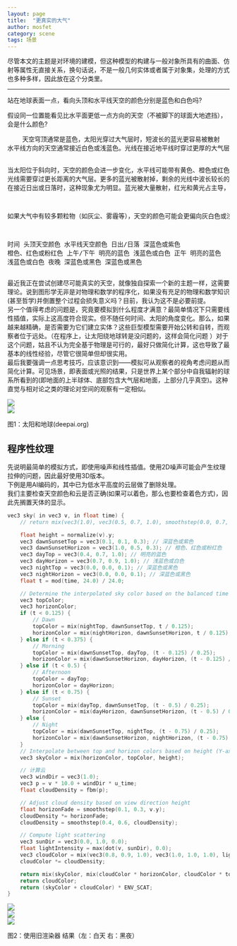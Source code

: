 ```yaml
---
layout: page
title:  "更真实的大气"
author: mosfet
category: scene
tags: 场景
---
```

尽管本文的主题是对环境的建模，但这种模型的构建与一般对象所具有的曲面、仿射等属性无直接关系，换句话说，不是一般几何实体或者属于对象集，处理的方式也多种多样，因此放在这个分类里。  
<hr>

<div class="x la bdl2 pdl2 sk bg-gunmetal05 tx-antiqueRuby1">
  <p>
    站在地球表面一点，看向头顶和水平线天空的颜色分别是蓝色和白色吗? 
  </p>
  <p>
    假设同一位置能看见比水平面更低一点方向的天空（不被脚下的球面大地遮挡），会是什么颜色?
  </p>
  <pre>
    天空穹顶通常是蓝色，太阳光穿过大气层时，短波长的蓝光更容易被散射
水平线方向的天空通常接近白色或浅蓝色。光线在接近地平线时穿过更厚的大气层，更多的蓝光被散射掉，剩余的光线混合后呈现白色或浅蓝色

当太阳位于斜向时，天空的颜色会进一步变化，水平线可能带有黄色、橙色或红色的色调。
光线需要穿过更长距离的大气层。更多的蓝光被散射掉，剩余的光线中波长较长的红光和黄光占比增加。
在接近日出或日落时，这种现象尤为明显。蓝光被大量散射，红光和黄光占主导，天空会呈现暖色调（如橙色或红色）。

如果大气中有较多颗粒物（如灰尘、雾霾等），天空的颜色可能会更偏向灰白色或浅黄色。


时间      头顶天空颜色  水平线天空颜色
日出/日落 深蓝色或紫色  橙色、红色或粉红色
上午/下午 明亮的蓝色    浅蓝色或白色
正午     明亮的蓝色    浅蓝色或白色
夜晚     深蓝色或黑色  深蓝色或黑色
  </pre>
</div>

最近我正在尝试创建尽可能真实的天空，就像独自探索一个新的主题一样，这需要理论。说到图形学无非是对物理和数学的程序化，如果没有充足的物理和数学知识(甚至哲学)并倒置整个过程会损失意义吗？目前，我认为这不是必要前提。  
另一个值得考虑的问题是，究竟要模拟到什么程度才满意？最简单情况下只需要线性插值，实际上这高度符合现实。但不随任何时间、太阳的角度变化。那么，如果越来越精确，是否需要为它们建立实体？这些巨型模型需要开始公转和自转，而观察者位于远处。（在程序上，让太阳绕地球转是没问题的，这样会简化问题 ）对于这个问题，姑且不认为完全基于物理是可行的，最好只做简化计算，这也导致了最基本的线性经验，尽管它很简单但却很实用。  
最后我要强调一点思考技巧，应该意识到——模拟可从观察者的视角考虑问题从而简化计算。可见场景，即表面或光照的结果，只是世界上某个部分中自我辐射的球系所看到的(即地面的上半球体、底部包含大气层和地面，上部分几乎真空)。这种直觉与相对论之类的理论对空间的观察有一定相似。  
<div class="x gr txac">
  <div class="x la flex mg0">
    <div class="x la item4-lg item12 pd0">
      <img src="/assets/g/2-1.jpg">
    </div>
    <div class="x la item4-lg item12 pd0">
       <img src="/assets/g/2-2.jpg">
    </div>
  </div>
  <p>图1：太阳和地球(deepai.org)</p>
</div>

## 程序性纹理
先说明最简单的模拟方式，即使用噪声和线性插值。使用2D噪声可能会产生纹理拉伸的问题，因此最好使用3D版本。  
下例是用AI编码的，其中已为低水平高度的云层做了删除处理。  
我们主要检查天空颜色和云是否正确(如果可以着色，那么也要检查着色方式)，因此先搁置天体的显示。  
```cpp
vec3 sky( in vec3 v, in float time) {
    // return mix(vec3(1.0), vec3(0.5, 0.7, 1.0), smoothstep(0.0, 0.7, 0.5 * (v.y + 1.0)));

    float height = normalize(v).y;
    vec3 dawnSunsetTop = vec3(0.1, 0.1, 0.3); // 深蓝色或紫色
    vec3 dawnSunsetHorizon = vec3(1.0, 0.5, 0.3); // 橙色、红色或粉红色
    vec3 dayTop = vec3(0.4, 0.7, 1.0); // 明亮的蓝色
    vec3 dayHorizon = vec3(0.7, 0.9, 1.0); // 浅蓝色或白色
    vec3 nightTop = vec3(0.0, 0.0, 0.1); // 深蓝色或黑色
    vec3 nightHorizon = vec3(0.0, 0.0, 0.1); // 深蓝色或黑色
    float t = mod(time, 24.0) / 24.0;

    // Determine the interpolated sky color based on the balanced time of day
    vec3 topColor;
    vec3 horizonColor;
    if (t < 0.125) {
        // Dawn
        topColor = mix(nightTop, dawnSunsetTop, t / 0.125);
        horizonColor = mix(nightHorizon, dawnSunsetHorizon, t / 0.125);
    } else if (t < 0.375) {
        // Morning
        topColor = mix(dawnSunsetTop, dayTop, (t - 0.125) / 0.25);
        horizonColor = mix(dawnSunsetHorizon, dayHorizon, (t - 0.125) / 0.25);
    } else if (t < 0.5) {
        // Afternoon
        topColor = dayTop;
        horizonColor = dayHorizon;
    } else if (t < 0.75) {
        // Sunset
        topColor = mix(dayTop, dawnSunsetTop, (t - 0.5) / 0.25);
        horizonColor = mix(dayHorizon, dawnSunsetHorizon, (t - 0.5) / 0.25);
    } else {
        // Night
        topColor = mix(dawnSunsetTop, nightTop, (t - 0.75) / 0.25);
        horizonColor = mix(dawnSunsetHorizon, nightHorizon, (t - 0.75) / 0.25);
    }
    // Interpolate between top and horizon colors based on height (Y-axis)
    vec3 skyColor = mix(horizonColor, topColor, height);

    // 计算云
    vec3 windDir = vec3(1.0);
    vec3 p = v * 10.0 + windDir * u_time;
    float cloudDensity = fbm(p);

    // Adjust cloud density based on view direction height
    float horizonFade = smoothstep(0.1, 0.3, v.y);
    cloudDensity *= horizonFade;
    cloudDensity = smoothstep(0.4, 0.6, cloudDensity);

    // Compute light scattering
    vec3 sunDir = vec3(0.0, 1.0, 0.0);
    float lightIntensity = max(dot(v, sunDir), 0.0);
    vec3 cloudColor = mix(vec3(0.8, 0.9, 1.0), vec3(1.0, 1.0, 1.0), lightIntensity);
    cloudColor *= cloudDensity;

    return mix(skyColor, mix(cloudColor * horizonColor, cloudColor * topColor, t), cloudDensity);
    return cloudColor;
    return (skyColor + cloudColor) * ENV_SCAT;
}
```

<div class="x gr txac">
  <div class="x la flex mg0">
    <div class="x la item4-lg item12 pd0">
      <img src="/assets/i/6-1.png">
    </div>
    <div class="x la item4-lg item12 pd0">
       <img src="/assets/i/6-2.png">
    </div>
    <div class="x la item4-lg item12 pd0">
       <img src="/assets/i/6-3.png">
    </div>
  </div>
  <p>图2：使用旧渲染器 结果（左：白天 右：黑夜）</p>
</div>